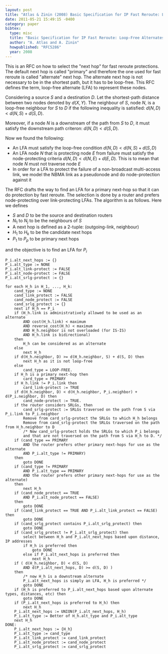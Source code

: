 ```yaml
---
layout: post
title: "Atlas & Zinin (2008) Basic Specification for IP Fast Reroute: Loop-Free Alternates (RFC5286)"
date: 2011-05-21 15:49:15 -0400
category: paper
bibtex:
  type: misc
  title: "Basic Specification for IP Fast Reroute: Loop-Free Alternates"
  author: "A. Atlas and A. Zinin"
  howpublished: "RFC5286"
  year: 2008
---
```

This is an RFC on how to select the "next hop" for fast reroute protections. The
default next hop is called "primary" and therefore the one used for fast reroute
is called "alternate" next hop. The alternate next hop is not necessary to be in
the shortest path, but it has to be loop-free. This RFC defines the term,
loop-free alternate (LFA) to represent these nodes.

Considering a source $S$ and a destination $D$. Let the shortest-path distance
between two nodes denoted by $d(X,Y)$. The neighbour of $S$, node $N$, is a
loop-free neighbour for $S$ to $D$ if the following inequality is satisfied:
$d(N,D) < d(N,S) + d(S,D).$

Moreover, if a node $N$ is a downstream of the path from $S$ to $D$, it must
satisfy the downstream path criteron: $d(N,D) < d(S,D).$

Now we found the following:

  - An LFA must satisfy the loop-free condition $d(N,D) < d(N,S) + d(S,D)$
  - An LFA node $N$ that is protecting node $E$ from failure must satisfy the node-protecting
    criteria $d(N,D) < d(N,E)+d(E,D)$. This is to mean that node $N$ must not traverse node $E$
  - In order for a LFA to protect the failure of a non-broadcast multi-access link, we model the
    NBMA link as a pseudonode and do node-protection against it

The RFC drafts the way to find an LFA for a primary next-hop so that it can do
protection by fast reroute. The selection is done by a router and prefers
node-protecting over link-protecting LFAs. The algorithm is as follows. Here we
defines

  - $S$ and $D$ to be the source and destination routers
  - $N_1$ to $N_j$ to be the neighbours of $S$
  - A next hop is defined as a 2-tuple: (outgoing-link, neighbour)
  - $H_1$ to $H_k$ to be the candidate next hops
  - $P_1$ to $P_p$ to be primary next hops

and the objective is to find an LFA for $P_i$

```
P_i.alt_next_hops := {}
P_i.alt_type := NONE
P_i.alt_link-protect := FALSE
P_i.alt_node-protect := FALSE
P_i.alt_srlg-protect := {}

for each H_h in H_1, ..., H_k:
    cand_type := NONE
    cand_link_protect := FALSE
    cand_node_protect := FALSE
    cand_srlg_protect := {}
    next if H_h == P_i
    if (H_h.link is administratively allowed to be used as an alternate
        AND cost(H_h.link) < maximum
        AND reverse_cost(H_h) < maximum
        AND H_h.neighbor is not overloaded (for IS-IS)
        AND H_h.link is bidirectional)
    then
        H_h can be considered as an alternate
    else
        next H_h
    if d(H_h.neighbor, D) >= d(H_h.neighbor, S) + d(S, D) then
        next H_h as it is not loop-free
    else
        cand_type = LOOP-FREE.
    if H_h is a primary next-hop then
        card_type = PRIMARY
    if H_h.link != P_i.link then
        card_link-protect := TRUE
    if d(H_h.neighbor, D) < d(H_h.neighbor, P_i.neighbor) + d(P_i.neighbor, D) then
        cand_node-protect := TRUE.
    if the router considers SRLGs, then
        cand_srlg-protect := SRLGs traversed on the path from S via P_i.link to P_i.neighbor
        Remove from card_srlg-protect the SRLGs to which H_h belongs
        Remove from cand_srlg-protect the SRLGs traversed on the path from H_h.neighbor to D
        /* Now cand_srlg-protect holds the SRLGs to which P_i belongs
        and that are not traversed on the path from S via H_h to D. */
    if (cand_type == PRIMARY
        AND the router prefers other primary next-hops for use as the alternate
        AND P_i.alt_type != PRIMARY)
    then
        goto DONE
    if (cand_type != PRIMARY
        AND P_i.alt_type == PRIMARY
        AND the router prefers other primary next-hops for use as the alternate)
    then
        next H_h
    if (cand_node_protect == TRUE
        AND P_i.alt_node_protect == FALSE)
    then
        goto DONE
    if (cand_link_protect == TRUE AND P_i.alt_link_protect == FALSE) then
        goto DONE
    if (cand_srlg_protect contains P_i.alt_srlg_protect) then
        goto DONE
    if (cand_srlg_protect != P_i.alt_srlg_protect) then
        select between H_h and P_i.alt_next_hops based upon distance, IP addresses
        if H_h is preferred then
            goto DONE
        else if P_i.alt_next_hops is preferred then
            next H_h
    if ( d(H_h.neighbor, D) < d(S, D)
        AND d(P_i.alt_next_hops, D) >= d(S, D) )
    then
        /* now H_h is a downstream alternate
        P_i.alt_next_hops is simply an LFA, H_h is preferred */
        goto DONE
    if (H_h is preferred to P_i.alt_next_hops based upon alternate types, distances, etc) then
        goto DONE
    if (P_i.alt_next_hops is preferred to H_h) then
        next H_h
    P_i.alt_next_hops := UNION(P_i.alt_next_hops, H_h)
    P_i.alt_type := Better of H_h.alt_type and P_i.alt_type
    next H_h
DONE:
    P_i.alt_next_hops := {H_h}
    P_i.alt_type := cand_type
    P_i.alt_link_protect := cand_link_protect
    P_i.alt_node_protect := cand_node_protect
    P_i.alt_srlg_protect := cand_srlg_protect
```
